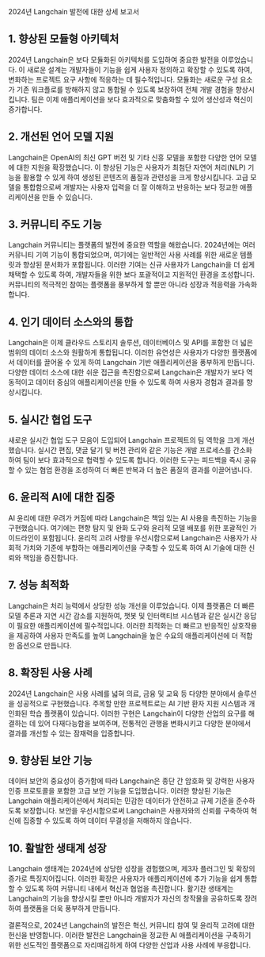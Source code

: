 2024년 Langchain 발전에 대한 상세 보고서

## 1. 향상된 모듈형 아키텍처
2024년 Langchain은 보다 모듈화된 아키텍처를 도입하여 중요한 발전을 이루었습니다. 이 새로운 설계는 개발자들이 기능을 쉽게 사용자 정의하고 확장할 수 있도록 하여, 변화하는 프로젝트 요구 사항에 적응하는 데 필수적입니다. 모듈화는 새로운 구성 요소가 기존 워크플로를 방해하지 않고 통합될 수 있도록 보장하여 전체 개발 경험을 향상시킵니다. 팀은 이제 애플리케이션을 보다 효과적으로 맞춤화할 수 있어 생산성과 혁신이 증가합니다.

## 2. 개선된 언어 모델 지원
Langchain은 OpenAI의 최신 GPT 버전 및 기타 신흥 모델을 포함한 다양한 언어 모델에 대한 지원을 확장했습니다. 이 향상된 기능은 사용자가 최첨단 자연어 처리(NLP) 기능을 활용할 수 있게 하여 생성된 콘텐츠의 품질과 관련성을 크게 향상시킵니다. 고급 모델을 통합함으로써 개발자는 사용자 입력을 더 잘 이해하고 반응하는 보다 정교한 애플리케이션을 만들 수 있습니다.

## 3. 커뮤니티 주도 기능
Langchain 커뮤니티는 플랫폼의 발전에 중요한 역할을 해왔습니다. 2024년에는 여러 커뮤니티 기여 기능이 통합되었으며, 여기에는 일반적인 사용 사례를 위한 새로운 템플릿과 향상된 문서화가 포함됩니다. 이러한 기여는 신규 사용자가 Langchain을 더 쉽게 채택할 수 있도록 하여, 개발자들을 위한 보다 포괄적이고 지원적인 환경을 조성합니다. 커뮤니티의 적극적인 참여는 플랫폼을 풍부하게 할 뿐만 아니라 성장과 적응력을 가속화합니다.

## 4. 인기 데이터 소스와의 통합
Langchain은 이제 클라우드 스토리지 솔루션, 데이터베이스 및 API를 포함한 더 넓은 범위의 데이터 소스와 원활하게 통합됩니다. 이러한 유연성은 사용자가 다양한 플랫폼에서 데이터를 끌어올 수 있게 하여 Langchain 기반 애플리케이션을 풍부하게 만듭니다. 다양한 데이터 소스에 대한 쉬운 접근을 촉진함으로써 Langchain은 개발자가 보다 역동적이고 데이터 중심의 애플리케이션을 만들 수 있도록 하여 사용자 경험과 결과를 향상시킵니다.

## 5. 실시간 협업 도구
새로운 실시간 협업 도구 모음이 도입되어 Langchain 프로젝트의 팀 역학을 크게 개선했습니다. 실시간 편집, 댓글 달기 및 버전 관리와 같은 기능은 개발 프로세스를 간소화하여 팀이 보다 효과적으로 협력할 수 있도록 합니다. 이러한 도구는 피드백을 즉시 공유할 수 있는 협업 환경을 조성하여 더 빠른 반복과 더 높은 품질의 결과를 이끌어냅니다.

## 6. 윤리적 AI에 대한 집중
AI 윤리에 대한 우려가 커짐에 따라 Langchain은 책임 있는 AI 사용을 촉진하는 기능을 구현했습니다. 여기에는 편향 탐지 및 완화 도구와 윤리적 모델 배포를 위한 포괄적인 가이드라인이 포함됩니다. 윤리적 고려 사항을 우선시함으로써 Langchain은 사용자가 사회적 가치와 기준에 부합하는 애플리케이션을 구축할 수 있도록 하여 AI 기술에 대한 신뢰와 책임을 증진합니다.

## 7. 성능 최적화
Langchain은 처리 능력에서 상당한 성능 개선을 이루었습니다. 이제 플랫폼은 더 빠른 모델 추론과 지연 시간 감소를 지원하여, 챗봇 및 인터랙티브 시스템과 같은 실시간 응답이 필요한 애플리케이션에 필수적입니다. 이러한 최적화는 더 빠르고 반응적인 상호작용을 제공하여 사용자 만족도를 높여 Langchain을 높은 수요의 애플리케이션에 더 적합한 옵션으로 만듭니다.

## 8. 확장된 사용 사례
2024년 Langchain은 사용 사례를 넓혀 의료, 금융 및 교육 등 다양한 분야에서 솔루션을 성공적으로 구현했습니다. 주목할 만한 프로젝트로는 AI 기반 환자 지원 시스템과 개인화된 학습 플랫폼이 있습니다. 이러한 구현은 Langchain이 다양한 산업의 요구를 해결하는 데 있어 다재다능함을 보여주며, 전통적인 관행을 변화시키고 다양한 분야에서 결과를 개선할 수 있는 잠재력을 입증합니다.

## 9. 향상된 보안 기능
데이터 보안의 중요성이 증가함에 따라 Langchain은 종단 간 암호화 및 강력한 사용자 인증 프로토콜을 포함한 고급 보안 기능을 도입했습니다. 이러한 향상된 기능은 Langchain 애플리케이션에서 처리되는 민감한 데이터가 안전하고 규제 기준을 준수하도록 보장합니다. 보안을 우선시함으로써 Langchain은 사용자와의 신뢰를 구축하여 혁신에 집중할 수 있도록 하여 데이터 무결성을 저해하지 않습니다.

## 10. 활발한 생태계 성장
Langchain 생태계는 2024년에 상당한 성장을 경험했으며, 제3자 플러그인 및 확장의 증가로 특징지어집니다. 이러한 확장은 사용자가 애플리케이션에 추가 기능을 쉽게 통합할 수 있도록 하여 커뮤니티 내에서 혁신과 협업을 촉진합니다. 활기찬 생태계는 Langchain의 기능을 향상시킬 뿐만 아니라 개발자가 자신의 창작물을 공유하도록 장려하여 플랫폼을 더욱 풍부하게 만듭니다.

결론적으로, 2024년 Langchain의 발전은 혁신, 커뮤니티 참여 및 윤리적 고려에 대한 헌신을 반영합니다. 이러한 발전은 Langchain을 정교한 AI 애플리케이션을 구축하기 위한 선도적인 플랫폼으로 자리매김하게 하여 다양한 산업과 사용 사례에 부응합니다.
